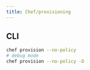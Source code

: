 ```yaml
---
title: Chef/provisioning
---
```


## CLI

```bash
chef provision --no-policy
# debug mode
chef provision --no-policy -D
```
